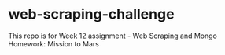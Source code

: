# web-scraping-challenge
This repo is for Week 12 assignment - Web Scraping and Mongo Homework: Mission to Mars

